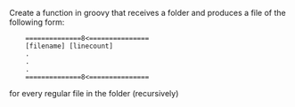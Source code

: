 

Create a function in groovy that receives a folder
and produces a file of the following form:

```code
	==============8<===============
	[filename] [linecount]
	.
	.
	.
	==============8<===============
```

for every regular file in the folder (recursively)
